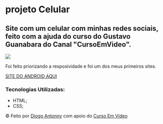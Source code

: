 # projeto Celular
<h2>Site com um celular com minhas redes sociais, feito com a ajuda do curso do Gustavo Guanabara do Canal "CursoEmVideo".</h2>
<img src="https://github.com/DiogoJP202/ProjectPhone/assets/102389309/101ca7bb-669b-427b-af22-3557250e532c">
<p>Foi feito priorizando a resposividade e foi um dos meus primeiros sites.</p>

<a href="https://diogojp202.github.io/ProjectPhone/Html/index.html" target="_blank">SITE DO ANDROID AQUI</a>
<h3>Tecnologias Utilizadas: </h3>
<ul>
  <li> HTML;
  <li> CSS;
</ul>
&copy; Feito por <a href="https://diogojp202.github.io/Portifolio/" target="_blank">Diogo Antonny</a> com apoio do <a href="https://www.cursoemvideo.com/" target="_blank">Curso Em Vídeo</a>
